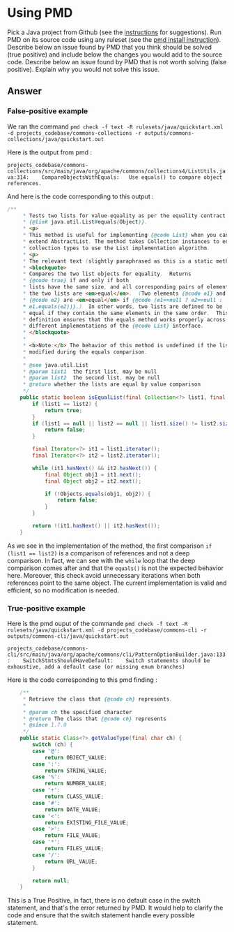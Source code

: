 
# Using PMD


Pick a Java project from Github (see the [instructions](../sujet.md) for suggestions). Run PMD on its source code using any ruleset (see the [pmd install instruction](../pmd-help.md)). Describe below an issue found by PMD that you think should be solved (true positive) and include below the changes you would add to the source code. Describe below an issue found by PMD that is not worth solving (false positive). Explain why you would not solve this issue.


## Answer


### False-positive example 

We ran the command `pmd check -f text -R rulesets/java/quickstart.xml -d projects_codebase/commons-collections -r outputs/commons-collections/java/quickstart.out`

Here is the output from pmd : 

`projects_codebase/commons-collections/src/main/java/org/apache/commons/collections4/ListUtils.java:314:	CompareObjectsWithEquals:	Use equals() to compare object references.`

And here is the code corresponding to this output :

```java
/**
     * Tests two lists for value-equality as per the equality contract in
     * {@link java.util.List#equals(Object)}.
     * <p>
     * This method is useful for implementing {@code List} when you cannot
     * extend AbstractList. The method takes Collection instances to enable other
     * collection types to use the List implementation algorithm.
     * <p>
     * The relevant text (slightly paraphrased as this is a static method) is:
     * <blockquote>
     * Compares the two list objects for equality.  Returns
     * {@code true} if and only if both
     * lists have the same size, and all corresponding pairs of elements in
     * the two lists are <em>equal</em>.  (Two elements {@code e1} and
     * {@code e2} are <em>equal</em> if {@code (e1==null ? e2==null :
     * e1.equals(e2))}.)  In other words, two lists are defined to be
     * equal if they contain the same elements in the same order.  This
     * definition ensures that the equals method works properly across
     * different implementations of the {@code List} interface.
     * </blockquote>
     *
     * <b>Note:</b> The behavior of this method is undefined if the lists are
     * modified during the equals comparison.
     *
     * @see java.util.List
     * @param list1  the first list, may be null
     * @param list2  the second list, may be null
     * @return whether the lists are equal by value comparison
     */
    public static boolean isEqualList(final Collection<?> list1, final Collection<?> list2) {
        if (list1 == list2) {
            return true;
        }
        if (list1 == null || list2 == null || list1.size() != list2.size()) {
            return false;
        }

        final Iterator<?> it1 = list1.iterator();
        final Iterator<?> it2 = list2.iterator();

        while (it1.hasNext() && it2.hasNext()) {
            final Object obj1 = it1.next();
            final Object obj2 = it2.next();

            if (!Objects.equals(obj1, obj2)) {
                return false;
            }
        }

        return !(it1.hasNext() || it2.hasNext());
    }
```

As we see in the implementation of the method, the first comparison `if (list1 == list2)` is a comparison of references and not a deep comparison. In fact, we can see with the `while` loop that the deep comparison comes after and that the `equals()` is not the expected behavior here. Moreover, this check avoid unnecessary iterations when both references point to the same object. The current implementation is valid and efficient, so no modification is needed.

### True-positive example

Here is the pmd ouput of the commande `pmd check -f text -R rulesets/java/quickstart.xml -d projects_codebase/commons-cli -r outputs/commons-cli/java/quickstart.out`

`projects_codebase/commons-cli/src/main/java/org/apache/commons/cli/PatternOptionBuilder.java:133:    SwitchStmtsShouldHaveDefault:    Switch statements should be exhaustive, add a default case (or missing enum branches)`

Here is the code corresponding to this pmd finding :

```java
    /**
     * Retrieve the class that {@code ch} represents.
     *
     * @param ch the specified character
     * @return The class that {@code ch} represents
     * @since 1.7.0
     */
    public static Class<?> getValueType(final char ch) {
        switch (ch) {
        case '@':
            return OBJECT_VALUE;
        case ':':
            return STRING_VALUE;
        case '%':
            return NUMBER_VALUE;
        case '+':
            return CLASS_VALUE;
        case '#':
            return DATE_VALUE;
        case '<':
            return EXISTING_FILE_VALUE;
        case '>':
            return FILE_VALUE;
        case '*':
            return FILES_VALUE;
        case '/':
            return URL_VALUE;
        }

        return null;
    }
```

This is a True Positive, in fact, there is no default case in the switch statement, and that's the error returned by PMD. It would help to clarify the code and ensure that the switch statement handle every possible statement.